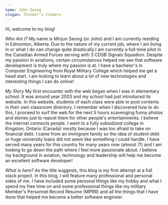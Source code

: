 ```yaml
---
name: John Seong
slogan: Thinker's tinkers
---
```


Hi, welcome to my blog!

*Who Am I?*
My name is Minjun Seong (or John) and I am currently residing in Edmonton, Alberta. Due to the nature of my current job, where I am living in or what I do can change quite drastically.I am currently a full-time pilot in the Canadian Armed Forces serving with 3 CDSB Signals Squadron. Despite my passion in aviations, certain circumstances helped me see that software development is truly where my passion is at. I have a bachelor's in Computer Engineering from Royal Military College which helped me get a head start. I am looking to learn about a lot of new technologies and interesting things I can do online!

*My Story*
My first encounter with the web began when I was in elementary school. It was around year 2003 and my school had just introduced its website. In this website, students of each class were able to post contents in their own classroom directory. I remember when I discovered how to do this, I proceed to surf the web for the next 5 hours scavenging funny photos and stories just to repost them for other people's entertainments. I believe the internet connects people. 
I went to a fully subsidized college in Kingston, Ontario (Canada) mostly because I was too afraid to take on financial debt. I came from an immigrant family so the idea of student debt or huge university loans did not seem like something I could handle. I have served many years for this country for many years now (almost 7!) and I am looking to go down the path where I feel more passionate about. I believe my background in aviation, technology and leadership will help me become an excellent software developer!

*What is here?*
As the title suggests, this blog is my first attempt at a full stack project. In this blog, I will feature many professional and personal sides of me. I have included some personal things like my hobby and what I spend my free time on and some professional things like my military Member's Personnel Record Resume (MPRR) and all the things that I have done that helped me become a better software engineer.